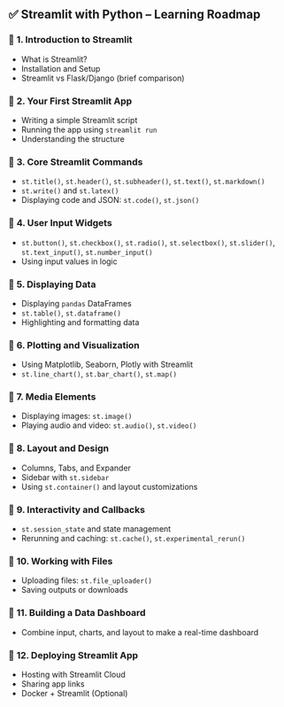 ## ✅ **Streamlit with Python – Learning Roadmap**

### 🔹 **1. Introduction to Streamlit**

* What is Streamlit?
* Installation and Setup
* Streamlit vs Flask/Django (brief comparison)

### 🔹 **2. Your First Streamlit App**

* Writing a simple Streamlit script
* Running the app using `streamlit run`
* Understanding the structure

### 🔹 **3. Core Streamlit Commands**

* `st.title()`, `st.header()`, `st.subheader()`, `st.text()`, `st.markdown()`
* `st.write()` and `st.latex()`
* Displaying code and JSON: `st.code()`, `st.json()`

### 🔹 **4. User Input Widgets**

* `st.button()`, `st.checkbox()`, `st.radio()`, `st.selectbox()`, `st.slider()`, `st.text_input()`, `st.number_input()`
* Using input values in logic

### 🔹 **5. Displaying Data**

* Displaying `pandas` DataFrames
* `st.table()`, `st.dataframe()`
* Highlighting and formatting data

### 🔹 **6. Plotting and Visualization**

* Using Matplotlib, Seaborn, Plotly with Streamlit
* `st.line_chart()`, `st.bar_chart()`, `st.map()`

### 🔹 **7. Media Elements**

* Displaying images: `st.image()`
* Playing audio and video: `st.audio()`, `st.video()`

### 🔹 **8. Layout and Design**

* Columns, Tabs, and Expander
* Sidebar with `st.sidebar`
* Using `st.container()` and layout customizations

### 🔹 **9. Interactivity and Callbacks**

* `st.session_state` and state management
* Rerunning and caching: `st.cache()`, `st.experimental_rerun()`

### 🔹 **10. Working with Files**

* Uploading files: `st.file_uploader()`
* Saving outputs or downloads

### 🔹 **11. Building a Data Dashboard**

* Combine input, charts, and layout to make a real-time dashboard

### 🔹 **12. Deploying Streamlit App**

* Hosting with Streamlit Cloud
* Sharing app links
* Docker + Streamlit (Optional)

